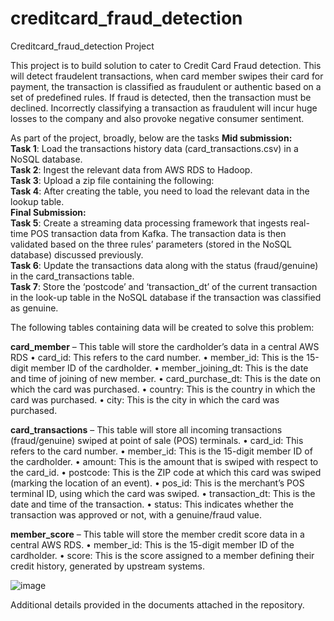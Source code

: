 # creditcard_fraud_detection
Creditcard_fraud_detection Project

This project is to build solution to cater to Credit Card Fraud detection. This will detect fraudelent transactions, when card member swipes their card for payment, the transaction is classified as fraudulent or authentic based on a set of predefined rules. If fraud is detected, then the transaction must be declined. Incorrectly classifying a transaction as fraudulent will incur huge losses to the company and also provoke negative consumer sentiment.

As part of the project, broadly, below are the tasks 
**Mid submission:** \
**Task 1**: Load the transactions history data (card_transactions.csv) in a NoSQL database.\
**Task 2**: Ingest the relevant data from AWS RDS to Hadoop.\
**Task 3**: Upload a zip file containing the following:\
**Task 4**: After creating the table, you need to load the relevant data in the lookup table.\
**Final Submission:** \
**Task 5**: Create a streaming data processing framework that ingests real-time POS transaction data from Kafka. The transaction data is then validated based on the three rules’ parameters (stored in the NoSQL database) discussed previously.\
**Task 6**: Update the transactions data along with the status (fraud/genuine) in the card_transactions table.\
**Task 7**: Store the ‘postcode’ and ‘transaction_dt’ of the current transaction in the look-up table in the NoSQL database if the transaction was classified as genuine.


The following tables containing data will be created to solve this problem:

**card_member** – This table will store the cardholder’s data in a central AWS RDS
• card_id: This refers to the card number.
• member_id: This is the 15-digit member ID of the cardholder.
• member_joining_dt: This is the date and time of joining of new member.
• card_purchase_dt: This is the date on which the card was purchased.
• country: This is the country in which the card was purchased.
• city: This is the city in which the card was purchased.

**card_transactions** – This table will store all incoming transactions (fraud/genuine) swiped at point of sale (POS) terminals.
• card_id: This refers to the card number.
• member_id: This is the 15-digit member ID of the cardholder.
• amount: This is the amount that is swiped with respect to the card_id.
• postcode: This is the ZIP code at which this card was swiped (marking the location of an event).
• pos_id: This is the merchant’s POS terminal ID, using which the card was swiped.
• transaction_dt: This is the date and time of the transaction.
• status: This indicates whether the transaction was approved or not, with a genuine/fraud value.

**member_score** – This table will store the member credit score data in a central AWS RDS.
• member_id: This is the 15-digit member ID of the cardholder.
• score: This is the score assigned to a member defining their credit history, generated by upstream systems.

![image](https://github.com/srinay2007/creditcard_fraud_detection/assets/98680554/361e6cee-1232-4aa2-9db2-e1b6b3ff9be9)

Additional details provided in the documents attached in the repository.
